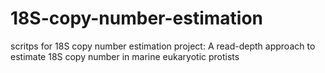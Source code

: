# 18S-copy-number-estimation

scritps for 18S copy number estimation project: A read-depth approach to estimate 18S copy number in marine eukaryotic protists
